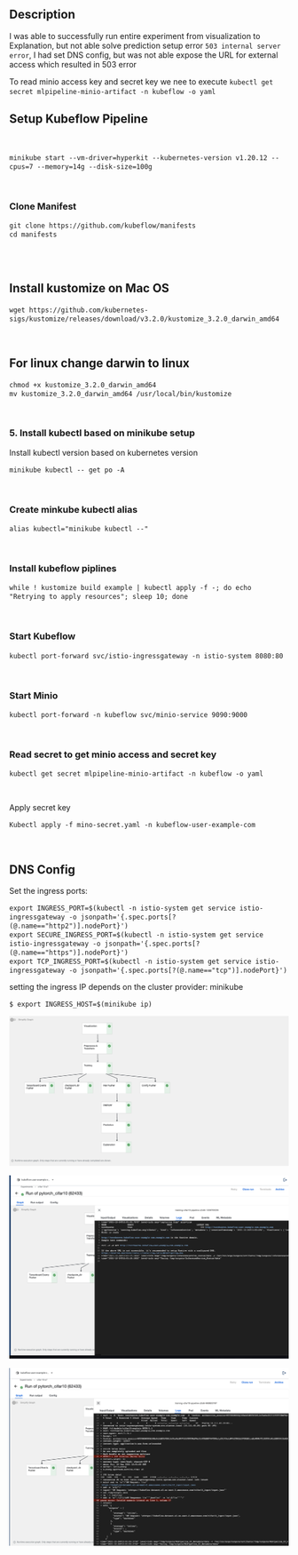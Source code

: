 ## Description 
I was able to successfully run entire experiment from visualization to Explanation, but not able solve prediction setup error `503 internal server error`, I had set DNS config, but was not able expose the URL for external access which resulted in 503 error

To read minio access key and secret key we nee to execute `kubectl get secret mlpipeline-minio-artifact -n kubeflow -o yaml` 

## Setup Kubeflow Pipeline
<br/>

```
minikube start --vm-driver=hyperkit --kubernetes-version v1.20.12 --cpus=7 --memory=14g --disk-size=100g
```

<br/>

### Clone Manifest

```
git clone https://github.com/kubeflow/manifests
cd manifests
```
<br/>

<br/>

## Install kustomize on Mac OS
```
wget https://github.com/kubernetes-sigs/kustomize/releases/download/v3.2.0/kustomize_3.2.0_darwin_amd64
```
<br/>

## For linux change darwin to linux
```
chmod +x kustomize_3.2.0_darwin_amd64
mv kustomize_3.2.0_darwin_amd64 /usr/local/bin/kustomize
```
<br/>

### 5. Install kubectl based on minikube setup
Install kubectl version based on kubernetes version
```
minikube kubectl -- get po -A
```
<br/>

### Create minkube kubectl alias
```
alias kubectl="minikube kubectl --"
```
<br/>

### Install kubeflow piplines
```
while ! kustomize build example | kubectl apply -f -; do echo "Retrying to apply resources"; sleep 10; done
```

<br/>

### Start Kubeflow

```
kubectl port-forward svc/istio-ingressgateway -n istio-system 8080:80
```
<br/>

### Start Minio

```
kubectl port-forward -n kubeflow svc/minio-service 9090:9000
```
<br/>

### Read secret to get minio access and secret key

```
kubectl get secret mlpipeline-minio-artifact -n kubeflow -o yaml
```

<br/>

Apply secret key
```
Kubectl apply -f mino-secret.yaml -n kubeflow-user-example-com
```

<br/>

## DNS Config
Set the ingress ports:
```
export INGRESS_PORT=$(kubectl -n istio-system get service istio-ingressgateway -o jsonpath='{.spec.ports[?(@.name=="http2")].nodePort}')
export SECURE_INGRESS_PORT=$(kubectl -n istio-system get service istio-ingressgateway -o jsonpath='{.spec.ports[?(@.name=="https")].nodePort}')
export TCP_INGRESS_PORT=$(kubectl -n istio-system get service istio-ingressgateway -o jsonpath='{.spec.ports[?(@.name=="tcp")].nodePort}')

```
setting the ingress IP depends on the cluster provider:
minikube
```
$ export INGRESS_HOST=$(minikube ip)
```

![pipeline](images/1.png)
<br/>

![pipeline](images/2.png)
<br/>

![pipeline](images/3.png)
